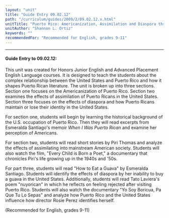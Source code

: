 ```yaml
---
layout: "unit"
title: "Guide Entry 09.02.12"
path: "/curriculum/guides/2009/2/09.02.12.x.html"
unitTitle: "Puerto Rico: Americanization, Assimilation and Diaspora through Literature and Film"
unitAuthor: "Shannon L. Ortiz"
keywords: ""
recommendedFor: "Recommended for English, grades 9-11"
---
```

<body>
<hr/>
 <h4>
  Guide Entry to 09.02.12:
 </h4>
 This unit was created for Honors Junior English and Advanced Placement English Language courses. It is designed to teach the students about the complex relationship between the United States and Puerto Rico and how it shapes Puerto Rican literature. The unit is broken up into three sections. Section one focuses on the Americanization of Puerto Rico. Section two examines the effects of assimilation of Puerto Ricans in the United States. Section three focuses on the effects of diaspora and how Puerto Ricans maintain or lose their identity in the United States.
<p>
  For section one, students will begin by learning the historical background of the U.S. occupation of Puerto Rico. Then they will read excerpts from Esmeralda Santiago's memoir
  <i>
   When I Was  Puerto Rican
  </i>
  and examine her perception of Americans.
 </p>
<p>
  For section two, students will read short stories by Piri Thomas and analyze the effects of assimilating into mainstream American society. Students will also watch the film, "Every Child is Born a Poet," a documentary that chronicles Piri's life growing up in the 1940s and '50s.
 </p>
<p>
  For part three, students will read "How to Eat a Guava" by Esmeralda Santiago. Students will identify the effects of diaspora by her inability to buy a guava in the United States. Additionally, students will read Tato Laviera's poem "nuyorican" in which he reflects on feeling rejected after visiting Puerto Rico. Students will also watch the documentary "Yo Soy Boricua, Pa Que Tu Lo Sepas" and analyze how Puerto Rico and the United States influence how director Rosie Perez identifies herself.
 </p>
<p>
  (Recommended for English, grades 9-11)
 </p>







</body>